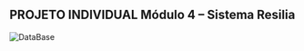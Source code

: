 ## PROJETO INDIVIDUAL Módulo 4 – Sistema Resilia

![DataBase](https://user-images.githubusercontent.com/113525688/213037984-65d221f1-ddbd-40e3-a08d-a7106d3070df.jpeg)
